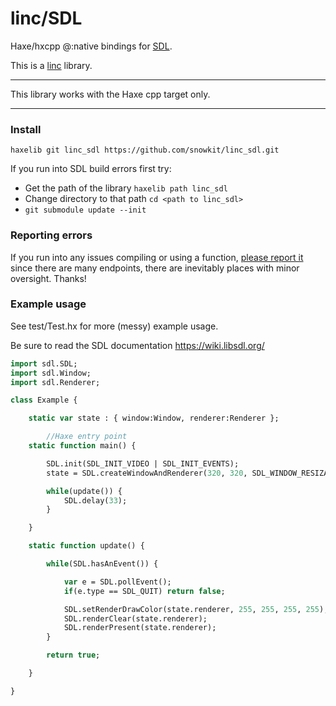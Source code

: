 # linc/SDL
Haxe/hxcpp @:native bindings for [SDL](https://wiki.libsdl.org/).

This is a [linc](http://snowkit.github.io/linc/) library.

---

This library works with the Haxe cpp target only.

---
### Install

`haxelib git linc_sdl https://github.com/snowkit/linc_sdl.git`

If you run into SDL build errors first try:

- Get the path of the library `haxelib path linc_sdl`
- Change directory to that path `cd <path to linc_sdl>`
- `git submodule update --init`

### Reporting errors

If you run into any issues compiling or using a function, [please report it](https://github.com/snowkit/linc_sdl/issues/new) since there are many endpoints, there are inevitably places with minor oversight. Thanks!

### Example usage

See test/Test.hx for more (messy) example usage.

Be sure to read the SDL documentation
https://wiki.libsdl.org/

```haxe
import sdl.SDL;
import sdl.Window;
import sdl.Renderer;

class Example {

    static var state : { window:Window, renderer:Renderer };

        //Haxe entry point
    static function main() {

        SDL.init(SDL_INIT_VIDEO | SDL_INIT_EVENTS);
        state = SDL.createWindowAndRenderer(320, 320, SDL_WINDOW_RESIZABLE);

        while(update()) {
            SDL.delay(33);
        }

    }

    static function update() {

        while(SDL.hasAnEvent()) {

            var e = SDL.pollEvent();
            if(e.type == SDL_QUIT) return false;

            SDL.setRenderDrawColor(state.renderer, 255, 255, 255, 255);
            SDL.renderClear(state.renderer);
            SDL.renderPresent(state.renderer);
        }

        return true;

    }

}
```
